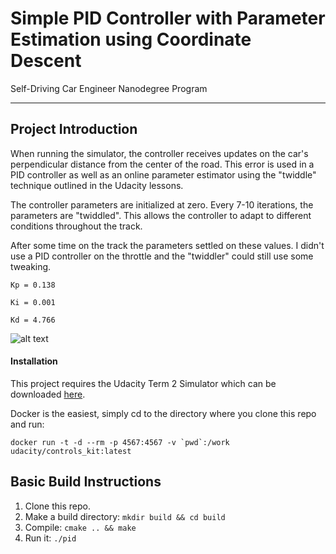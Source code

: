 [//]: # (Image References)
[image1]: ./animation.gif

# Simple PID Controller with Parameter Estimation using Coordinate Descent
Self-Driving Car Engineer Nanodegree Program

---

## Project Introduction
When running the simulator, the controller receives updates on the car's perpendicular distance from the center of the road. This error is used in a PID controller as well as an online parameter estimator using the "twiddle" technique outlined in the Udacity lessons.

The controller parameters are initialized at zero. Every 7-10 iterations, the parameters are "twiddled". This allows the controller to adapt to different conditions throughout the track.

After some time on the track the parameters settled on these values. I didn't use a PID controller on the throttle and the "twiddler" could still use some tweaking.


`Kp = 0.138`

`Ki = 0.001`

`Kd = 4.766`


![alt text][image1]


#### Installation
This project requires the Udacity Term 2 Simulator which can be downloaded [here](https://github.com/udacity/self-driving-car-sim/releases).

Docker is the easiest, simply cd to the directory where you clone this repo and run:

``docker run -t -d --rm -p 4567:4567 -v `pwd`:/work udacity/controls_kit:latest``


## Basic Build Instructions

1. Clone this repo.
2. Make a build directory: `mkdir build && cd build`
3. Compile: `cmake .. && make`
4. Run it: `./pid`

